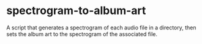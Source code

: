 # spectrogram-to-album-art
A script that generates a spectrogram of each audio file in a directory, then sets the album art to the spectrogram of the associated file.
